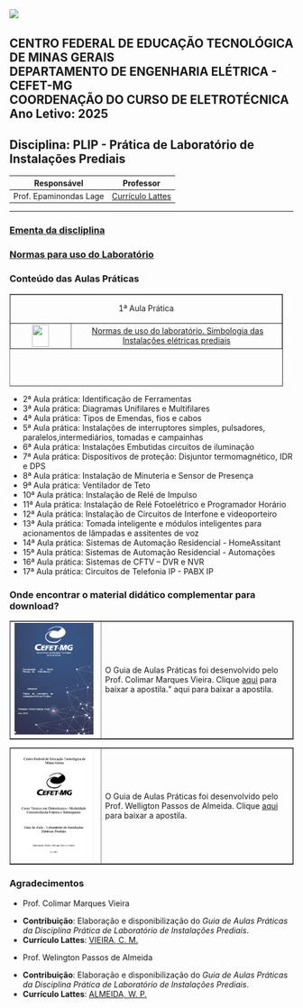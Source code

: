 <td style="width: 10%;"><img src="https://github.com/Epaminondaslage/Lab-IoT-ELE-CEFET/blob/master/img/Logo_CEFET-MG.png" width="10%" /></td>

**CENTRO FEDERAL DE EDUCAÇÃO TECNOLÓGICA DE MINAS GERAIS**  
**DEPARTAMENTO DE ENGENHARIA ELÉTRICA - CEFET-MG**  
**COORDENAÇÃO DO CURSO DE ELETROTÉCNICA**
**Ano Letivo: 2025**
---
## Disciplina: PLIP - Prática de Laboratório de Instalações Prediais

| **Responsável**         | **Professor**          |
|-------------------------|-----------------------|
| Prof. Epaminondas Lage  | [Currículo Lattes](http://lattes.cnpq.br/7787341723868111) |

---
### [Ementa da discliplina](https://github.com/Epaminondaslage/PLIEP/blob/main/ementa_2025.md) 
### [Normas para uso do Laboratório](https://github.com/Epaminondaslage/PLIEP/blob/main/normas_de_seguranca.md)

### Conteúdo das Aulas Práticas

<table style="height: 164px; width: 485px;" border="1">
<tbody>
<tr>
<td style="text-align: center; width: 469px;" colspan="2">
<p>1ª Aula Prática</p>
</td></tr><tr><td style="width: 96px;"><img style="display: block; margin-left: auto; margin-right: auto;" src="https://user-images.githubusercontent.com/44790000/140448624-934b6009-92b1-464c-932d-9b15b100530e.png" alt="" width="30" height="39" /></td>
<td style="text-align: center; width: 373px;">&nbsp;<a href="https://drive.google.com/file/d/1IA8rQCfe06AbBNUFEZOSo7OHFmG7j9U7/view?usp=drive_link">Normas de uso do laboratório. Simbologia das Instalações elétricas prediais	</a></td>
</tr>
</tbody>
</table>

- 2ª Aula prática:  Identificação de Ferramentas
- 3ª Aula prática:  Diagramas Unifilares e Multifilares
- 4ª Aula prática:  Tipos de Emendas, fios e cabos
- 5ª Aula prática:  Instalações de interruptores simples, pulsadores, paralelos,intermediários, tomadas e campainhas  
- 6ª Aula prática:  Instalações Embutidas	circuitos de iluminação
- 7ª Aula prática:  Dispositivos de proteção: Disjuntor termomagnético, IDR e DPS
- 8ª Aula prática:  Instalação de Minuteria e Sensor de Presença
- 9ª Aula prática:  Ventilador de Teto	
- 10ª Aula prática: Instalação de Relé de Impulso
- 11ª Aula prática: Instalação de Relé Fotoelétrico e Programador Horário
- 12ª Aula prática: Instalação de Circuitos de Interfone e videoporteiro 
- 13ª Aula prática: Tomada inteligente e módulos inteligentes para acionamentos de lâmpadas e assitentes de voz
- 14ª Aula prática: Sistemas de Automação Residencial - HomeAssitant
- 15ª Aula prática: Sistemas de Automação Residencial - Automações
- 16ª Aula prática: Sistemas de CFTV – DVR e NVR	
- 17ª Aula prática: Circuitos de Telefonia IP - PABX IP


### Onde encontrar o material didático complementar para download?

<table style="border-collapse: collapse; width: 100%;" border="1">
<tbody>
<tr>
<td style="width: 32.1053%;"><img width="140" alt="image" src="img/apostila colimar.jpg"></td>
<td style="width: 67.8947%;">O Guia de Aulas Pr&aacute;ticas foi desenvolvido pelo Prof. Colimar Marques Vieira. Clique <a href="https://drive.google.com/file/d/1qATqn1-c8swUFSKdSto68k_on0QtuZYd/view?usp=sharing">aqui</a> para baixar a apostila." aqui</a> para baixar a apostila.</td>
</tr>
</tbody>
</table>

<table style="border-collapse: collapse; width: 100%;" border="1">
<tbody>
<tr>
<td style="width: 32.1053%;"><img width="140" alt="image" src="img/GUIA DE AULA DE LIEP.png"></td>
<td style="width: 67.8947%;">O Guia de Aulas Pr&aacute;ticas foi desenvolvido pelo Prof. Welligton Passos de Almeida. Clique <a href="https://drive.google.com/file/d/1tNbCevQwSDAHAGg77yl-ly7lHEl-kolY/view?usp=sharing">aqui</a> para baixar a apostila.</td>
</tr>
</tbody>
</table>

### Agradecimentos

* Prof. Colimar Marques Vieira
- **Contribuição**: Elaboração e disponibilização do *Guia de Aulas Práticas da Disciplina Prática de Laboratório de Instalações Prediais*.  
- **Currículo Lattes**: [VIEIRA, C. M.](http://lattes.cnpq.br/4432862799465667)

* Prof. Welington Passos de Almeida
- **Contribuição**: Elaboração e disponibilização do *Guia de Aulas Práticas da Disciplina Prática de Laboratório de Instalações Prediais*.  
- **Currículo Lattes**: [ALMEIDA, W. P.](http://lattes.cnpq.br/8651107332611509)

